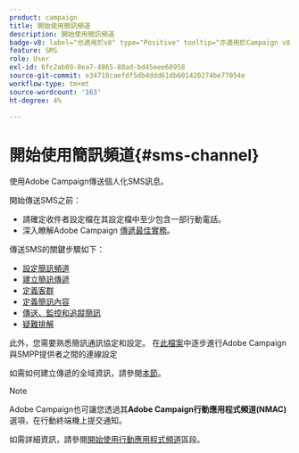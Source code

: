 ```yaml
---
product: campaign
title: 開始使用簡訊頻道
description: 開始使用簡訊頻道
badge-v8: label="也適用於v8" type="Positive" tooltip="亦適用於Campaign v8"
feature: SMS
role: User
exl-id: 6fc2ab09-8ea7-4865-88ad-bd45eee68958
source-git-commit: e34718caefdf5db4ddd61db601420274be77054e
workflow-type: tm+mt
source-wordcount: '163'
ht-degree: 4%

---
```


# 開始使用簡訊頻道{#sms-channel}

使用Adobe Campaign傳送個人化SMS訊息。

開始傳送SMS之前：

* 請確定收件者設定檔在其設定檔中至少包含一部行動電話。
* 深入瞭解Adobe Campaign [傳遞最佳實務](delivery-best-practices.md)。

傳送SMS的關鍵步驟如下：

* [設定簡訊頻道](sms-set-up.md)
* [建立簡訊傳遞](sms-create.md)
* [定義客群](sms-create.md#selecting-the-target-population)
* [定義簡訊內容](sms-create.md#defining-the-sms-content)
* [傳送、監控和追蹤簡訊](sms-send.md)
* [疑難排解](troubleshooting-sms.md)

此外，您需要熟悉簡訊通訊協定和設定。 在[此檔案](sms-protocol.md)中逐步進行Adobe Campaign與SMPP提供者之間的連線設定

如需如何建立傳遞的全域資訊，請參閱[本節](steps-about-delivery-creation-steps.md)。

>[!NOTE]
>
>Adobe Campaign也可讓您透過其&#x200B;**Adobe Campaign行動應用程式頻道(NMAC)**&#x200B;選項，在行動終端機上提交通知。
> 
>如需詳細資訊，請參閱[開始使用行動應用程式頻道](about-mobile-app-channel.md)區段。
